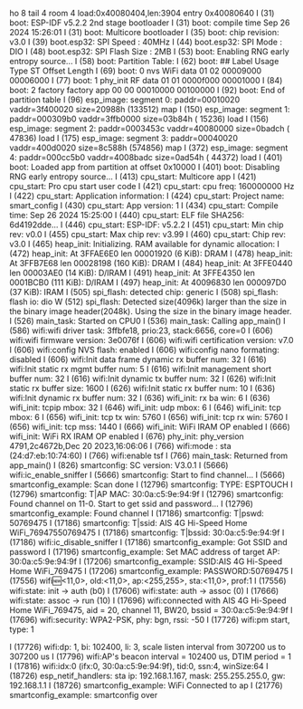 ho 8 tail 4 room 4
load:0x40080404,len:3904
entry 0x40080640
I (31) boot: ESP-IDF v5.2.2 2nd stage bootloader
I (31) boot: compile time Sep 26 2024 15:26:01
I (31) boot: Multicore bootloader
I (35) boot: chip revision: v3.0
I (39) boot.esp32: SPI Speed      : 40MHz
I (44) boot.esp32: SPI Mode       : DIO
I (48) boot.esp32: SPI Flash Size : 2MB
I (53) boot: Enabling RNG early entropy source...
I (58) boot: Partition Table:
I (62) boot: ## Label            Usage          Type ST Offset   Length
I (69) boot:  0 nvs              WiFi data        01 02 00009000 00006000
I (77) boot:  1 phy_init         RF data          01 01 0000f000 00001000
I (84) boot:  2 factory          factory app      00 00 00010000 00100000
I (92) boot: End of partition table
I (96) esp_image: segment 0: paddr=00010020 vaddr=3f400020 size=20988h (133512) map
I (150) esp_image: segment 1: paddr=000309b0 vaddr=3ffb0000 size=03b84h ( 15236) load
I (156) esp_image: segment 2: paddr=0003453c vaddr=40080000 size=0badch ( 47836) load
I (175) esp_image: segment 3: paddr=00040020 vaddr=400d0020 size=8c588h (574856) map
I (372) esp_image: segment 4: paddr=000cc5b0 vaddr=4008badc size=0ad54h ( 44372) load
I (401) boot: Loaded app from partition at offset 0x10000
I (401) boot: Disabling RNG early entropy source...
I (413) cpu_start: Multicore app
I (421) cpu_start: Pro cpu start user code
I (421) cpu_start: cpu freq: 160000000 Hz
I (422) cpu_start: Application information:
I (424) cpu_start: Project name:     smart_config
I (430) cpu_start: App version:      1
I (434) cpu_start: Compile time:     Sep 26 2024 15:25:00
I (440) cpu_start: ELF file SHA256:  6d4192dde...
I (446) cpu_start: ESP-IDF:          v5.2.2
I (451) cpu_start: Min chip rev:     v0.0
I (455) cpu_start: Max chip rev:     v3.99
I (460) cpu_start: Chip rev:         v3.0
I (465) heap_init: Initializing. RAM available for dynamic allocation:
I (472) heap_init: At 3FFAE6E0 len 00001920 (6 KiB): DRAM
I (478) heap_init: At 3FFB7E68 len 00028198 (160 KiB): DRAM
I (484) heap_init: At 3FFE0440 len 00003AE0 (14 KiB): D/IRAM
I (491) heap_init: At 3FFE4350 len 0001BCB0 (111 KiB): D/IRAM
I (497) heap_init: At 40096830 len 000097D0 (37 KiB): IRAM
I (505) spi_flash: detected chip: generic
I (508) spi_flash: flash io: dio
W (512) spi_flash: Detected size(4096k) larger than the size in the binary image header(2048k). Using the size in the binary image header.
I (526) main_task: Started on CPU0
I (536) main_task: Calling app_main()
I (586) wifi:wifi driver task: 3ffbfe18, prio:23, stack:6656, core=0
I (606) wifi:wifi firmware version: 3e0076f
I (606) wifi:wifi certification version: v7.0
I (606) wifi:config NVS flash: enabled
I (606) wifi:config nano formating: disabled
I (606) wifi:Init data frame dynamic rx buffer num: 32
I (616) wifi:Init static rx mgmt buffer num: 5
I (616) wifi:Init management short buffer num: 32
I (616) wifi:Init dynamic tx buffer num: 32
I (626) wifi:Init static rx buffer size: 1600
I (626) wifi:Init static rx buffer num: 10
I (636) wifi:Init dynamic rx buffer num: 32
I (636) wifi_init: rx ba win: 6
I (636) wifi_init: tcpip mbox: 32
I (646) wifi_init: udp mbox: 6
I (646) wifi_init: tcp mbox: 6
I (656) wifi_init: tcp tx win: 5760
I (656) wifi_init: tcp rx win: 5760
I (656) wifi_init: tcp mss: 1440
I (666) wifi_init: WiFi IRAM OP enabled
I (666) wifi_init: WiFi RX IRAM OP enabled
I (676) phy_init: phy_version 4791,2c4672b,Dec 20 2023,16:06:06
I (766) wifi:mode : sta (24:d7:eb:10:74:60)
I (766) wifi:enable tsf
I (766) main_task: Returned from app_main()
I (826) smartconfig: SC version: V3.0.1
I (5666) wifi:ic_enable_sniffer
I (5666) smartconfig: Start to find channel...
I (5666) smartconfig_example: Scan done
I (12796) smartconfig: TYPE: ESPTOUCH
I (12796) smartconfig: T|AP MAC: 30:0a:c5:9e:94:9f
I (12796) smartconfig: Found channel on 11-0. Start to get ssid and password...
I (12796) smartconfig_example: Found channel
I (17186) smartconfig: T|pswd: 50769475
I (17186) smartconfig: T|ssid: AIS 4G Hi-Speed Home WiFi_76947550769475
I (17186) smartconfig: T|bssid: 30:0a:c5:9e:94:9f
I (17186) wifi:ic_disable_sniffer
I (17186) smartconfig_example: Got SSID and password
I (17196) smartconfig_example: Set MAC address of target AP: 30:0a:c5:9e:94:9f
I (17206) smartconfig_example: SSID:AIS 4G Hi-Speed Home WiFi_769475
I (17206) smartconfig_example: PASSWORD:50769475
I (17556) wifi:new:<11,0>, old:<11,0>, ap:<255,255>, sta:<11,0>, prof:1
I (17556) wifi:state: init -> auth (b0)
I (17606) wifi:state: auth -> assoc (0)
I (17666) wifi:state: assoc -> run (10)
I (17696) wifi:connected with AIS 4G Hi-Speed Home WiFi_769475, aid = 20, channel 11, BW20, bssid = 30:0a:c5:9e:94:9f
I (17696) wifi:security: WPA2-PSK, phy: bgn, rssi: -50
I (17726) wifi:pm start, type: 1

I (17726) wifi:dp: 1, bi: 102400, li: 3, scale listen interval from 307200 us to 307200 us
I (17796) wifi:AP's beacon interval = 102400 us, DTIM period = 1
I (17816) wifi:<ba-add>idx:0 (ifx:0, 30:0a:c5:9e:94:9f), tid:0, ssn:4, winSize:64
I (18726) esp_netif_handlers: sta ip: 192.168.1.167, mask: 255.255.255.0, gw: 192.168.1.1
I (18726) smartconfig_example: WiFi Connected to ap
I (21776) smartconfig_example: smartconfig over
